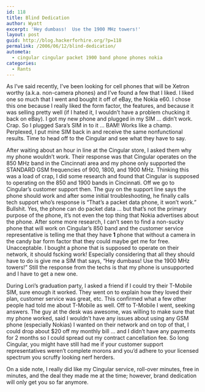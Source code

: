 ```yaml
---
id: 118
title: Blind Dedication
author: Wyatt
excerpt: 'Hey dumbass!  Use the 1900 MHz towers!'
layout: post
guid: http://blog.hackerforhire.org/?p=118
permalink: /2006/06/12/blind-dedication/
autometa:
  - cingular cingular packet 1900 band phone phones nokia
categories:
  - Rants
---
```

As I&#8217;ve said recently, I&#8217;ve been looking for cell phones that will be Xetron worthy (a.k.a. non-camera phones) and I&#8217;ve found a few that I liked. I liked one so much that I went and bought it off of eBay, the Nokia e60. I chose this one because I really liked the form factor, the features, and because it was selling pretty well (if I hated it, I wouldn&#8217;t have a problem chucking it back on eBay). I got my new phone and plugged in my SIM &#8230; didn&#8217;t work. Crap. So I plugged Sara&#8217;s SIM in to it &#8230; BAM! Works like a champ. Perplexed, I put mine SIM back in and receive the same nonfunctional results. Time to head off to the Cingular and see what they have to say.  
<!--more-->

  
After waiting about an hour in line at the Cingular store, I asked them why my phone wouldn&#8217;t work. Their response was that Cingular operates on the 850 MHz band in the Cincinnati area and my phone only supported the STANDARD GSM frequencies of 900, 1800, and 1900 MHz. Thinking this was a load of crap, I did some research and found that Cingular is supposed to operating on the 850 and 1900 bands in Cincinnati. Off we go to Cingular&#8217;s customer support then. The guy on the support line says the phone should work and after some initial troubleshooting, he finally calls tech support who&#8217;s response is &#8220;That&#8217;s a packet data phone, it won&#8217;t work.&#8221; Bullshit. Yes, the phone can do packet data &#8230; but that&#8217;s not the primary purpose of the phone, it&#8217;s not even the top thing that Nokia advertises about the phone. After some more research, I can&#8217;t seen to find a non-sucky phone that will work on Cingular&#8217;s 850 band and the customer service representative is telling me that they have **1** phone that without a camera in the candy bar form factor that they could maybe get me for free. Unacceptable. I bought a phone that is supposed to operate on their network, it should fscking work! Especially considering that all they should have to do is give me a SIM that says, &#8220;Hey dumbass! Use the 1900 MHz towers!&#8221; Still the response from the techs is that my phone is unsupported and I have to get a new one.

During Lori&#8217;s graduation party, I asked a friend if I could try their T-Mobile SIM, sure enough it worked. They went on to explain how they loved their plan, customer service was great, etc. This confirmed what a few other people had told me about T-Mobile as well. Off to T-Mobile I went, seeking answers. The guy at the desk was awesome, was willing to make sure that my phone worked, said I wouldn&#8217;t have any issues about using any GSM phone (especially Nokias) I wanted on their network and on top of that, I could drop about $20 off my monthly bill &#8230; and I didn&#8217;t have any payments for 2 months so I could spread out my contract cancellation fee. So long Cingular, you might have still had me if your customer support representatives weren&#8217;t complete morons and you&#8217;d adhere to your licensed spectrum you scruffy looking nerf herders.

On a side note, I really did like my Cingular service, roll-over minutes, free in minutes, and the deal they made me at the time; however, brand dedication will only get you so far anymore.
